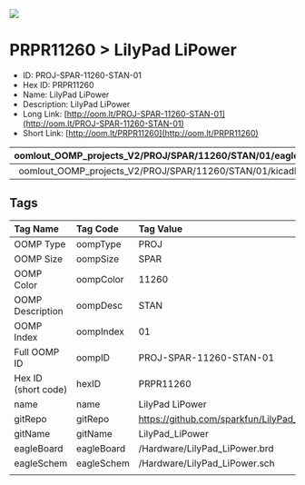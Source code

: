 


  
![][im]
# PRPR11260 > LilyPad LiPower

- ID: PROJ-SPAR-11260-STAN-01
- Hex ID: PRPR11260
- Name: LilyPad LiPower
- Description: LilyPad LiPower
- Long Link: [http://oom.lt/PROJ-SPAR-11260-STAN-01](http://oom.lt/PROJ-SPAR-11260-STAN-01)
- Short Link: [http://oom.lt/PRPR11260](http://oom.lt/PRPR11260)
  

|oomlout_OOMP_projects_V2/PROJ/SPAR/11260/STAN/01/eagleImage.png|oomlout_OOMP_projects_V2/PROJ/SPAR/11260/STAN/01/eagleSchemImage.png|oomlout_OOMP_projects_V2/PROJ/SPAR/11260/STAN/01/kicadPcb3dFront.png|oomlout_OOMP_projects_V2/PROJ/SPAR/11260/STAN/01/kicadPcb3dBack.png|
| :---: | :---: | :---: | :---: |
|oomlout_OOMP_projects_V2/PROJ/SPAR/11260/STAN/01/kicadPcb3d.png|oomlout_OOMP_projects_V2/PROJ/SPAR/11260/STAN/01/bomBack.png|oomlout_OOMP_projects_V2/PROJ/SPAR/11260/STAN/01/bomFront.png||

## Tags
  

|Tag Name|Tag Code|Tag Value|
| :--- | :--- | :--- |
|OOMP Type|oompType|PROJ|
|OOMP Size|oompSize|SPAR|
|OOMP Color|oompColor|11260|
|OOMP Description|oompDesc|STAN|
|OOMP Index|oompIndex|01|
|Full OOMP ID|oompID|PROJ-SPAR-11260-STAN-01|
|Hex ID (short code)|hexID|PRPR11260|
|name|name|LilyPad LiPower|
|gitRepo|gitRepo|https://github.com/sparkfun/LilyPad_LiPower|
|gitName|gitName|LilyPad_LiPower|
|eagleBoard|eagleBoard|/Hardware/LilyPad_LiPower.brd|
|eagleSchem|eagleSchem|/Hardware/LilyPad_LiPower.sch|
||||



[im]: PROJ/SPAR/11260/STAN/01/kicadPcb3d_450.png
